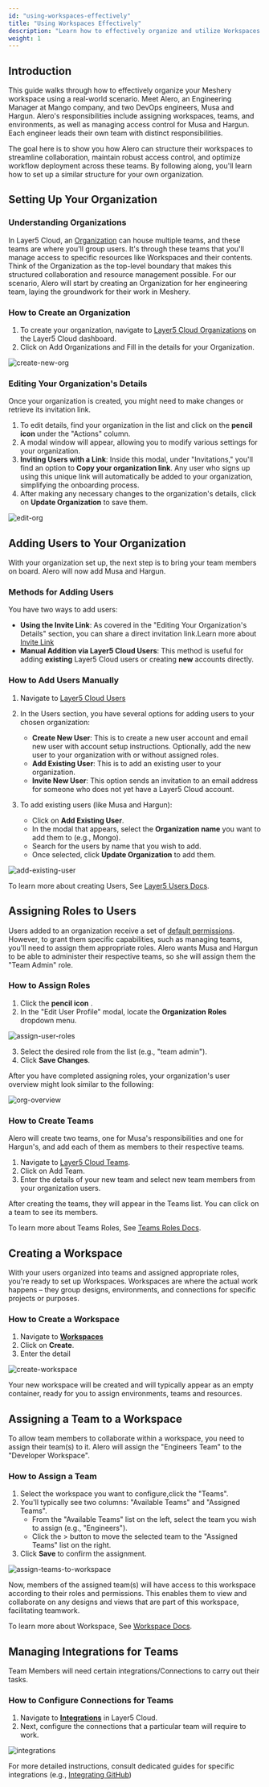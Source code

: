 ```yaml
---
id: "using-workspaces-effectively"
title: "Using Workspaces Effectively"
description: "Learn how to effectively organize and utilize Workspaces in Meshery by setting up Organizations, Teams, and managing access for streamlined collaboration and deployment."
weight: 1
---
```


## Introduction

This guide walks through how to effectively organize your Meshery workspace using a real-world scenario. 
Meet Alero, an Engineering Manager at Mango company, and two DevOps engineers, Musa and Hargun. Alero's responsibilities include assigning workspaces, teams, and environments, as well as managing access control for Musa and Hargun. Each engineer leads their own team with distinct responsibilities.

The goal here is to show you how Alero can structure their workspaces to streamline collaboration, maintain robust access control, and optimize workflow deployment across these teams. By following along, you'll learn how to set up a similar structure for your own organization.

## Setting Up Your Organization

### Understanding Organizations
In Layer5 Cloud, an [Organization](https://docs.layer5.io/cloud/identity/organizations/) can house multiple teams, and these teams are where you'll group users. It's through these teams that you'll manage access to specific resources like Workspaces and their contents. Think of the Organization as the top-level boundary that makes this structured collaboration and resource management possible. For our scenario, Alero will start by creating an Organization for her engineering team, laying the groundwork for their work in Meshery.

### How to Create an Organization
1. To create your organization, navigate to [Layer5 Cloud Organizations](https://cloud.layer5.io/identity/organizations) on the Layer5 Cloud dashboard.
2. Click on Add Organizations and Fill in the details for your Organization.

![create-new-org](create-new-org.png)

### Editing Your Organization's Details

Once your organization is created, you might need to make changes or retrieve its invitation link.

1.  To edit details, find your organization in the list and click on the **pencil icon** under the "Actions" column.
2.  A modal window will appear, allowing you to modify various settings for your organization.
3.  **Inviting Users with a Link**: Inside this modal, under "Invitations," you'll find an option to **Copy your organization link**. Any user who signs up using this unique link will automatically be added to your organization, simplifying the onboarding process.
4.  After making any necessary changes to the organization's details, click on **Update Organization** to save them.

![edit-org](edit-org.png)

## Adding Users to Your Organization

With your organization set up, the next step is to bring your team members on board. Alero will now add Musa and Hargun.

### Methods for Adding Users
You have two ways to add users:
-   **Using the Invite Link**: As covered in the "Editing Your Organization's Details" section, you can share a direct invitation link.Learn more about [Invite Link](https://docs.layer5.io/cloud/identity/organizations/org-management/)
-   **Manual Addition via Layer5 Cloud Users**: This method is useful for adding **existing** Layer5 Cloud users or creating **new** accounts directly.

### How to Add Users Manually
1.  Navigate to [Layer5 Cloud Users](https://cloud.layer5.io/identity/users)
2.  In the Users section, you have several options for adding users to your chosen organization:

    -   **Create New User**: This is to create a new user account and email new user with account setup instructions. Optionally, add the new user to your organization with or without assigned roles.
    -   **Add Existing User**: This is to add an existing user to your organization.
    -   **Invite New User**: This option sends an invitation to an email address for someone who does not yet have a Layer5 Cloud account.

3.  To add existing users (like Musa and Hargun):
    -   Click on **Add Existing User**.
    -   In the modal that appears, select the **Organization name** you want to add them to (e.g., Mongo).
    -   Search for the users by name that you wish to add.
    -   Once selected, click **Update Organization** to add them.

![add-existing-user](add-existing-user.png)

To learn more about creating Users, See [Layer5 Users Docs](https://docs.layer5.io/cloud/identity/users/).

## Assigning Roles to Users

Users added to an organization receive a set of [default permissions](https://docs.layer5.io/cloud/identity/users/default-permissions/). However, to grant them specific capabilities, such as managing teams, you'll need to assign them appropriate roles. Alero wants Musa and Hargun to be able to administer their respective teams, so she will assign them the "Team Admin" role.

### How to Assign Roles
1.  Click the **pencil icon** .
2.  In the "Edit User Profile" modal, locate the **Organization Roles** dropdown menu.

![assign-user-roles](assign-user-roles.png)

3.  Select the desired role from the list (e.g., "team admin").
4.  Click **Save Changes**.

After you have completed assigning roles, your organization's user overview might look similar to the following:

![org-overview](org-overview.png)

### How to Create Teams

Alero will create two teams, one for Musa's responsibilities and one for Hargun's, and add each of them as members to their respective teams.

1. Navigate to [Layer5 Cloud Teams](https://cloud.layer5.io/identity/teams).
2. Click on Add Team.
3. Enter the details of your new team and select new team members from your organization users.

After creating the teams, they will appear in the Teams list. You can click on a team to see its members.

To learn more about Teams Roles, See [Teams Roles Docs](https://docs.layer5.io/cloud/security/roles/team-roles/).

## Creating a Workspace

With your users organized into teams and assigned appropriate roles, you're ready to set up Workspaces. Workspaces are where the actual work happens – they group designs, environments, and connections for specific projects or purposes.

### How to Create a Workspace
1.  Navigate to [**Workspaces**](https://cloud.layer5.io/spaces/workspaces)
2.  Click on **Create**.
3.  Enter the detail

![create-workspace](create-workspace-2.png)

Your new workspace will be created and will typically appear as an empty container, ready for you to assign environments, teams and resources.

## Assigning a Team to a Workspace

To allow team members to collaborate within a workspace, you need to assign their team(s) to it. Alero will assign the "Engineers Team" to the "Developer Workspace".

### How to Assign a Team
1.  Select the workspace you want to configure,click the "Teams".
2.  You'll typically see two columns: "Available Teams" and "Assigned Teams".
    - From the "Available Teams" list on the left, select the team you wish to assign (e.g., "Engineers").
    - Click the > button to move the selected team to the "Assigned Teams" list on the right.
4.  Click **Save** to confirm the assignment.

![assign-teams-to-workspace](assign-teams-to-workspace.png)

Now, members of the assigned team(s) will have access to this workspace according to their roles and permissions. This enables them to view and collaborate on any designs and views that are part of this workspace, facilitating teamwork.

To learn more about Workspace, See [Workspace Docs](https://docs.layer5.io/cloud/spaces/workspaces/).

## Managing Integrations for Teams

Team Members will need certain integrations/Connections to carry out their tasks.

### How to Configure Connections for Teams
1.  Navigate to [**Integrations**](https://cloud.layer5.io/spaces/integrations) in Layer5 Cloud.
2.  Next, configure the connections that a particular team will require to work.

![integrations](integrations.png)

For more detailed instructions, consult dedicated guides for specific integrations (e.g., [Integrating GitHub](https://docs.layer5.io/cloud/getting-started/github-integration/))
